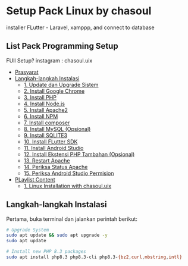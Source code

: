 # Setup Pack Linux by chasoul
installer FLutter - Laravel, xamppp, and connect to database

## List Pack Programming Setup
FUll Setup? instagram : chasoul.uix

- [Prasyarat](#prasyarat)
- [Langkah-langkah Instalasi](#langkah-langkah-instalasi)
  - [1. Update dan Upgrade Sistem](#1-update-dan-upgrade-sistem)
  - [2. Install Google Chrome](#2-install-google-chrome)
  - [3. Install PHP](#3-install-php)
  - [4. Install Node.js](#4-install-nodejs)
  - [5. Install Apache2](#5-install-apache2)
  - [6. Install NPM](#5-install-apache2)
  - [7. Install composer](#5-install-apache2)
  - [8. Install MySQL (Opsional)](#6-install-mysql-opsional)
  - [9. Install SQLITE3](#6-install-mysql-opsional)
  - [10. Install FLutter SDK](#6-install-mysql-opsional)
  - [11. Install Android Studio](#6-install-mysql-opsional)
  - [12. Install Ekstensi PHP Tambahan (Opsional)](#7-install-ekstensi-php-tambahan-opsional)
  - [13. Restart Apache](#8-restart-apache)
  - [14. Periksa Status Apache](#9-periksa-status-apache)
  - [15. Periksa Android Studio Permision](#9-periksa-status-apache)
- [PLaylist Content](#prasyarat)
    - [1. Linux Installation with chasoul.uix ](#9-periksa-status-apache)

## Langkah-langkah Instalasi

Pertama, buka terminal dan jalankan perintah berikut:

```bash
# Upgrade System
sudo apt update && sudo apt upgrade -y
sudo apt update

# Install new PHP 8.3 packages
sudo apt install php8.3 php8.3-cli php8.3-{bz2,curl,mbstring,intl}
